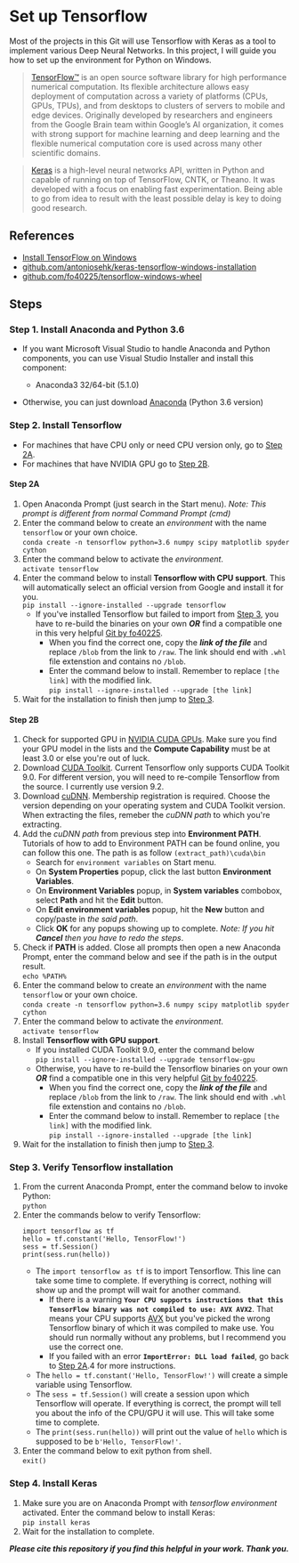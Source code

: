# Set up Tensorflow
Most of the projects in this Git will use Tensorflow with Keras as a tool to implement various Deep Neural Networks.
In this project, I will guide you how to set up the environment for Python on Windows.
> [TensorFlow™](https://www.tensorflow.org/) is an open source software library for high performance numerical computation. Its flexible architecture allows easy deployment of computation across a variety of platforms (CPUs, GPUs, TPUs), and from desktops to clusters of servers to mobile and edge devices. Originally developed by researchers and engineers from the Google Brain team within Google’s AI organization, it comes with strong support for machine learning and deep learning and the flexible numerical computation core is used across many other scientific domains.

> [Keras](https://keras.io/) is a high-level neural networks API, written in Python and capable of running on top of TensorFlow, CNTK, or Theano. It was developed with a focus on enabling fast experimentation. Being able to go from idea to result with the least possible delay is key to doing good research.
## References
- [Install TensorFlow on Windows](https://www.tensorflow.org/install/install_windows)
- [github.com/antoniosehk/keras-tensorflow-windows-installation](https://github.com/antoniosehk/keras-tensorflow-windows-installation)
- [github.com/fo40225/tensorflow-windows-wheel](https://github.com/fo40225/tensorflow-windows-wheel)
## Steps
### Step 1. Install Anaconda and Python 3.6
- If you want Microsoft Visual Studio to handle Anaconda and Python components, you can use Visual Studio Installer and install this component:
    - Anaconda3 32/64-bit (5.1.0)
    
- Otherwise, you can just download [Anaconda](https://www.anaconda.com/download/) (Python 3.6 version)
### Step 2. Install Tensorflow
- For machines that have CPU only or need CPU version only, go to [Step 2A](#step-2a).
- For machines that have NVIDIA GPU go to [Step 2B](#step-2b).
#### Step 2A
1. Open Anaconda Prompt (just search in the Start menu). *Note: This prompt is different from normal Command Prompt (cmd)*
2. Enter the command below to create an *environment* with the name `tensorflow` or your own choice.\
`conda create -n tensorflow python=3.6 numpy scipy matplotlib spyder cython`
3. Enter the command below to activate the *environment*.\
`activate tensorflow`
4. Enter the command below to install __Tensorflow with CPU support__. This will automatically select an official version from Google and install it for you.\
`pip install --ignore-installed --upgrade tensorflow`
    - If you've installed Tensorflow but failed to import from [Step 3](#step-3-verify-tensorflow-installation), you have to re-build the binaries on your own *__OR__* find a compatible one in this very helpful [Git by fo40225](https://github.com/fo40225/tensorflow-windows-wheel).
        - When you find the correct one, copy the *__link of the file__* and replace `/blob` from the link to `/raw`. The link should end with `.whl` file extenstion and contains no `/blob`.
        - Enter the command below to install. Remember to replace `[the link]` with the modified link.\
            `pip install --ignore-installed --upgrade [the link]` 
5. Wait for the installation to finish then jump to [Step 3](#step-3-verify-tensorflow-installation).
#### Step 2B
1. Check for supported GPU in [NVIDIA CUDA GPUs](https://developer.nvidia.com/cuda-gpus). Make sure you find your GPU model in the lists and the __Compute Capability__ must be at least 3.0 or else you're out of luck.
2. Download [CUDA Toolkit](https://developer.nvidia.com/cuda-downloads). Current Tensorflow only supports CUDA Toolkit 9.0. For different version, you will need to re-compile Tensorflow from the source. I currently use version 9.2.
3. Download [cuDNN](https://developer.nvidia.com/rdp/cudnn-download). Membership registration is required. Choose the version depending on your operating system and CUDA Toolkit version. When extracting the files, remeber the *cuDNN path* to which you're extracting.
4. Add the *cuDNN path* from previous step into __Environment PATH__. Tutorials of how to add to Environment PATH can be found online, you can follow this one. The path is as follow `(extract_path)\cuda\bin`
    - Search for `environment variables` on Start menu.
    - On __System Properties__ popup, click the last button __Environment Variables__.
    - On __Environment Variables__ popup, in __System variables__ combobox, select __Path__ and hit the __Edit__ button.
    - On __Edit environment variables__ popup, hit the __New__ button and copy/paste in *the said path*.
    - Click __OK__ for any popups showing up to complete. *Note: If you hit __Cancel__ then you have to redo the steps*.
5. Check if __PATH__ is added. Close all prompts then open a new Anaconda Prompt, enter the command below and see if the path is in the output result.\
`echo %PATH%`
6. Enter the command below to create an *environment* with the name `tensorflow` or your own choice.\
`conda create -n tensorflow python=3.6 numpy scipy matplotlib spyder cython`
7. Enter the command below to activate the *environment*.\
`activate tensorflow`
8. Install __Tensorflow with GPU support__.
    - If you installed CUDA Toolkit 9.0, enter the command below\
    `pip install --ignore-installed --upgrade tensorflow-gpu`
    - Otherwise, you have to re-build the Tensorflow binaries on your own *__OR__* find a compatible one in this very helpful [Git by fo40225](https://github.com/fo40225/tensorflow-windows-wheel).
        - When you find the correct one, copy the *__link of the file__* and replace `/blob` from the link to `/raw`. The link should end with `.whl` file extenstion and contains no `/blob`.
        - Enter the command below to install. Remember to replace `[the link]` with the modified link.\
        `pip install --ignore-installed --upgrade [the link]` 
9. Wait for the installation to finish then jump to [Step 3](#step-3-verify-tensorflow-installation).
### Step 3. Verify Tensorflow installation
1. From the current Anaconda Prompt, enter the command below to invoke Python:\
`python`
2. Enter the commands below to verify Tensorflow:
    ```
    import tensorflow as tf
    hello = tf.constant('Hello, TensorFlow!')
    sess = tf.Session()
    print(sess.run(hello))
    ```
    - The `import tensorflow as tf` is to import Tensorflow. This line can take some time to complete. If everything is correct, nothing will show up and the prompt will wait for another command.
        - If there is a warning __`Your CPU supports instructions that this TensorFlow binary was not compiled to use: AVX AVX2`__. That means your CPU supports [AVX](https://en.wikipedia.org/wiki/Advanced_Vector_Extensions) but you've picked the wrong Tensorflow binary of which it was compiled to make use. You should run normally without any problems, but I recommend you use the correct one.
        - If you failed with an error __`ImportError: DLL load failed`__, go back to [Step 2A](#step-2a).4 for more instructions.
    - The `hello = tf.constant('Hello, TensorFlow!')` will create a simple variable using Tensorflow.
    - The `sess = tf.Session()` will create a session upon which Tensorflow will operate. If everything is correct, the prompt will tell you about the info of the CPU/GPU it will use. This will take some time to complete.
    - The `print(sess.run(hello))` will print out the value of `hello` which is supposed to be `b'Hello, TensorFlow!'`.
3. Enter the command below to exit python from shell.\
`exit()`
### Step 4. Install Keras
1. Make sure you are on Anaconda Prompt with *tensorflow environment* activated. Enter the command below to install Keras:\
`pip install keras`
2. Wait for the installation to complete.

*__Please cite this repository if you find this helpful in your work. Thank you.__*
